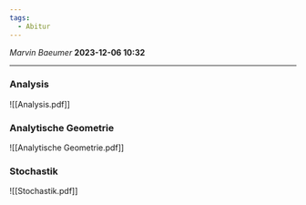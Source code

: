 ```yaml
---
tags:
  - Abitur
---
```

*Marvin Baeumer* **2023-12-06 10:32**

---
### Analysis
![[Analysis.pdf]]
### Analytische Geometrie
![[Analytische Geometrie.pdf]]
### Stochastik
![[Stochastik.pdf]]